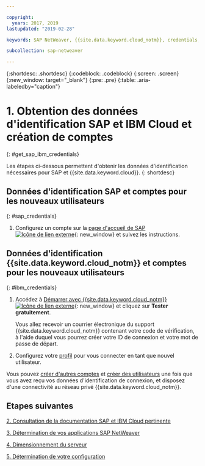 ```yaml
---

copyright:
  years: 2017, 2019
lastupdated: "2019-02-28"

keywords: SAP NetWeaver, {{site.data.keyword.cloud_notm}}, credentials, SAP Certified

subcollection: sap-netweaver

---
```


{:shortdesc: .shortdesc}
{:codeblock: .codeblock}
{:screen: .screen}
{:new_window: target="_blank"}
{:pre: .pre}
{:table: .aria-labeledby="caption"}


# 1. Obtention des données d'identification SAP et IBM Cloud et création de comptes
{: #get_sap_ibm_credentials}

Les étapes ci-dessous permettent d'obtenir les données d'identification nécessaires pour SAP et {{site.data.keyword.cloud}}.
{: shortdesc}

## Données d'identification SAP et comptes pour les nouveaux utilisateurs
{: #sap_credentials}

1. Configurez un compte sur la [page d'accueil de SAP ![Icône de lien externe](../../icons/launch-glyph.svg "Icône de lien externe")](https://www.sap.com/){: new_window} et suivez les instructions.

## Données d'identification {{site.data.keyword.cloud_notm}} et comptes pour les nouveaux utilisateurs
{: #ibm_credentials}

1. Accédez à [Démarrer avec {{site.data.keyword.cloud_notm}} ![Icône de lien externe](../../icons/launch-glyph.svg "Icône de lien externe")](https://www.ibm.com/cloud/get-started){: new_window} et cliquez sur **Tester gratuitement**.

   Vous allez recevoir un courrier électronique du support {{site.data.keyword.cloud_notm}} contenant votre code de vérification, à l'aide duquel vous pourrez créer votre ID de connexion et votre mot de passe de départ.

2. Configurez votre [profil](/docs/account?topic=account-usersettings#profile-photo) pour vous connecter en tant que nouvel utilisateur.

Vous pouvez [créer d'autres comptes](/docs/customer-portal?topic=customer-portal-getting-started#getting-started) et [créer des utilisateurs](/docs/customer-portal?topic=customer-portal-getting-started#users-permissions) une fois que vous avez reçu vos données d'identification de connexion, et disposez d'une connectivité au réseau privé {{site.data.keyword.cloud_notm}}.

## Etapes suivantes

  [2. Consultation de la documentation SAP et IBM Cloud pertinente](/docs/infrastructure/sap-netweaver?topic=sap-netweaver-review_doc#review_doc)

  [3. Détermination de vos applications SAP NetWeaver](/docs/infrastructure/sap-netweaver?topic=sap-netweaver-3-determining-your-sap-netweaver-applications#3-determining-your-sap-netweaver-applications)

  [4. Dimensionnement du serveur](/docs/infrastructure/sap-netweaver?topic=sap-netweaver-size_the_server#size_the_server)

  [5. Détermination de votre configuration](/docs/infrastructure/sap-netweaver?topic=sap-netweaver-determine_configuration#determine_configuration)
